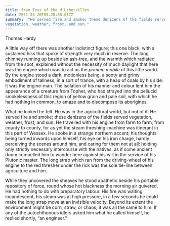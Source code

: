 ```yaml
---
title: from Tess of the d'Urbervilles
date: 2021-04-26T05:28:38.057Z
summary:  "He served fire and smoke; these denizens of the fields served
vegetation, weather, frost, and sun."
---
```


Thomas Hardy

A little way off there was another indistinct figure; this one black,
with a sustained hiss that spoke of strength very much in reserve. The
long chimney running up beside an ash-tree, and the warmth which
radiated from the spot, explained without the necessity of much
daylight that here was the engine which was to act as the _primum
mobile_ of this little world. By the engine stood a dark, motionless
being, a sooty and grimy embodiment of tallness, in a sort of trance,
with a heap of coals by his side: it was the engine-man. The isolation
of his manner and colour lent him the appearance of a creature from
Tophet, who had strayed into the pellucid smokelessness of this region
of yellow grain and pale soil, with which he had nothing in common, to
amaze and to discompose its aborigines.

What he looked he felt. He was in the agricultural world, but not of
it. He served fire and smoke; these denizens of the fields served
vegetation, weather, frost, and sun. He travelled with his engine from
farm to farm, from county to county, for as yet the steam
threshing-machine was itinerant in this part of Wessex. He spoke in a
strange northern accent; his thoughts being turned inwards upon
himself, his eye on his iron charge, hardly perceiving the scenes
around him, and caring for them not at all: holding only strictly
necessary intercourse with the natives, as if some ancient doom
compelled him to wander here against his will in the service of his
Plutonic master. The long strap which ran from the driving-wheel of his
engine to the red thresher under the rick was the sole tie-line between
agriculture and him.

While they uncovered the sheaves he stood apathetic beside his portable
repository of force, round whose hot blackness the morning air
quivered. He had nothing to do with preparatory labour. His fire was
waiting incandescent, his steam was at high pressure, in a few seconds
he could make the long strap move at an invisible velocity. Beyond its
extent the environment might be corn, straw, or chaos; it was all the
same to him. If any of the autochthonous idlers asked him what he
called himself, he replied shortly, “an engineer.”


